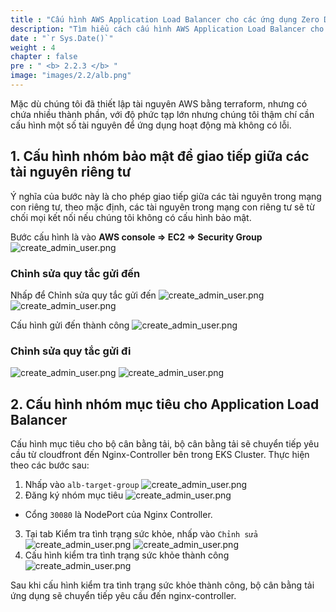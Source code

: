 ```yaml
---
title : "Cấu hình AWS Application Load Balancer cho các ứng dụng Zero Down Time"
description: "Tìm hiểu cách cấu hình AWS Application Load Balancer cho các ứng dụng Zero Down Time. Hướng dẫn này bao gồm thiết lập, các biện pháp thực hành tốt nhất và mẹo tối ưu hóa để đảm bảo tính khả dụng và độ tin cậy cao"
date : "`r Sys.Date()`"
weight : 4
chapter : false
pre : " <b> 2.2.3 </b> "
image: "images/2.2/alb.png"
---
```

Mặc dù chúng tôi đã thiết lập tài nguyên AWS bằng terraform, nhưng có chứa nhiều thành phần, với độ phức tạp lớn nhưng
chúng tôi thậm chí cần cấu hình một số tài nguyên để ứng dụng hoạt động mà không có lỗi.
## 1. Cấu hình nhóm bảo mật để giao tiếp giữa các tài nguyên riêng tư
Ý nghĩa của bước này là cho phép giao tiếp giữa các tài nguyên trong mạng con riêng tư, theo mặc định, các tài nguyên trong mạng con riêng tư sẽ
từ chối mọi kết nối nếu chúng tôi không có cấu hình bảo mật.

Bước cấu hình là vào **AWS console => EC2 => Security Group**
![create_admin_user.png](/images/2.4-config/sg-eks-remote.png)
### Chỉnh sửa quy tắc gửi đến
Nhấp để Chỉnh sửa quy tắc gửi đến
![create_admin_user.png](/images/2.4-config/inbound.png)
![create_admin_user.png](/images/2.4-config/inbound1.png)

Cấu hình gửi đến thành công
![create_admin_user.png](/images/2.4-config/config-inboumd-success.png)

### Chỉnh sửa quy tắc gửi đi
![create_admin_user.png](/images/2.4-config/outbound.png)
![create_admin_user.png](/images/2.4-config/outboundSuccessfully.png)

## 2. Cấu hình nhóm mục tiêu cho Application Load Balancer
Cấu hình mục tiêu cho bộ cân bằng tải, bộ cân bằng tải sẽ chuyển tiếp yêu cầu từ cloudfront đến Nginx-Controller bên trong
EKS Cluster.
Thực hiện theo các bước sau:
1. Nhấp vào `alb-target-group`
   ![create_admin_user.png](/images/2.4-config/configALB.png)
2. Đăng ký nhóm mục tiêu
   ![create_admin_user.png](/images/2.4-config/config-targetGroup.png)
- Cổng `30080` là NodePort của Nginx Controller.
3. Tại tab Kiểm tra tình trạng sức khỏe, nhấp vào `Chỉnh sửa`
   ![create_admin_user.png](/images/2.4-config/success-config-alb.png)
   ![create_admin_user.png](/images/2.4-config/config-heathy.png)
4. Cấu hình kiểm tra tình trạng sức khỏe thành công
   ![create_admin_user.png](/images/2.4-config/success-config-alb.png)

Sau khi cấu hình kiểm tra tình trạng sức khỏe thành công, bộ cân bằng tải ứng dụng sẽ chuyển tiếp yêu cầu đến nginx-controller.